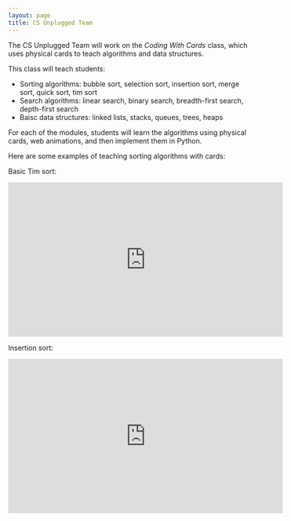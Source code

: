 ```yaml
---
layout: page
title: CS Unplugged Team
---
```


The CS Unplugged Team will work on the _Coding With Cards_ class, which 
uses physical cards to teach algorithms and data structures. 

This class will teach students: 

* Sorting algorithms: bubble sort, selection sort, insertion sort,
  merge sort, quick sort, tim sort
* Search algorithms: linear search, binary search, breadth-first search, depth-first search
* Baisc data structures: linked lists, stacks, queues, trees, heaps

For each of the modules, students will learn the algorithms using physical
cards, web animations, and then implement them in Python.


Here are some examples of teaching sorting algorithms with cards:

Basic Tim sort:

<iframe width="560" height="315" src="https://www.youtube.com/embed/pY_HMiBoDZs?si=ENbOx_1sNqZDpMnn" title="YouTube video player" frameborder="0" allow="accelerometer; autoplay; clipboard-write; encrypted-media; gyroscope; picture-in-picture; web-share" referrerpolicy="strict-origin-when-cross-origin" allowfullscreen></iframe>

Insertion sort:

<iframe width="560" height="315" src="https://www.youtube.com/embed/eXUl4V8UpxE?si=PmQ6ea3rnGYjz0Rf" title="YouTube video player" frameborder="0" allow="accelerometer; autoplay; clipboard-write; encrypted-media; gyroscope; picture-in-picture; web-share" referrerpolicy="strict-origin-when-cross-origin" allowfullscreen></iframe>


